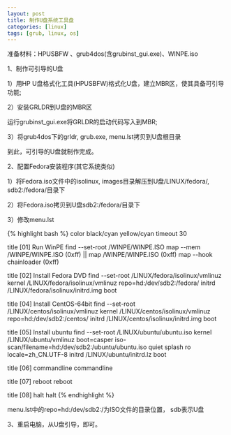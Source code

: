 ```yaml
---
layout: post
title: 制作U盘系统工具盘
categories: [linux]
tags: [grub, linux, os]
---
```


准备材料：HPUSBFW 、grub4dos(含grubinst_gui.exe)、WINPE.iso

1、制作可引导的U盘


1）用HP U盘格式化工具(HPUSBFW)格式化U盘，建立MBR区，使其具备可引导功能; 


2）安装GRLDR到U盘的MBR区

运行grubinst_gui.exe将GRLDR的启动代码写入到MBR; 

3）将grub4dos下的grldr, grub.exe, menu.lst拷贝到U盘根目录

到此，可引导的U盘就制作完成。

2、配置Fedora安装程序(其它系统类似)

1）将Fedora.iso文件中的isolinux, images目录解压到U盘/LINUX/fedora/, sdb2:/fedora/目录下

2）将Fedora.iso拷贝到U盘sdb2:/fedora/目录下

3）修改menu.lst

{% highlight bash %}
color black/cyan yellow/cyan
timeout 30

title [01] Run WinPE
find --set-root /WINPE/WINPE.ISO
map --mem /WINPE/WINPE.ISO (0xff) || map /WINPE/WINPE.ISO (0xff)
map --hook
chainloader (0xff)

title [02] Install Fedora  DVD
find --set-root /LINUX/fedora/isolinux/vmlinuz
kernel /LINUX/fedora/isolinux/vmlinuz repo=hd:/dev/sdb2:/fedora/
initrd /LINUX/fedora/isolinux/initrd.img
boot

title [04] Install CentOS-64bit
find --set-root /LINUX/centos/isolinux/vmlinuz
kernel /LINUX/centos/isolinux/vmlinuz repo=hd:/dev/sdb2:/centos/
initrd /LINUX/centos/isolinux/initrd.img
boot

title [05] Install ubuntu
find --set-root /LINUX/ubuntu/ubuntu.iso
kernel /LINUX/ubuntu/vmlinuz boot=casper iso-scan/filename=hd:/dev/sdb2:/ubuntu/ubuntu.iso quiet splash ro locale=zh_CN.UTF-8
initrd /LINUX/ubuntu/initrd.lz
boot

title [06] commandline
commandline

title [07] reboot
reboot

title [08] halt
halt
{% endhighlight %}

menu.lst中的repo=hd:/dev/sdb2:/为ISO文件的目录位置， sdb表示U盘

3、重启电脑，从U盘引导，即可。